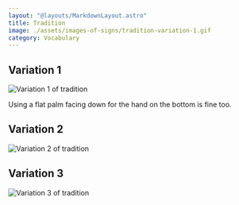 ```yaml
---
layout: "@layouts/MarkdownLayout.astro"
title: Tradition
image: ./assets/images-of-signs/tradition-variation-1.gif
category: Vocabulary
---
```


## Variation 1

![Variation 1 of tradition](@signs/tradition-variation-1.gif)

Using a flat palm facing down for the hand on the bottom is fine too.

## Variation 2

![Variation 2 of tradition](@signs/tradition-variation-2.gif)

## Variation 3

![Variation 3 of tradition](@signs/tradition-variation-3.gif)
